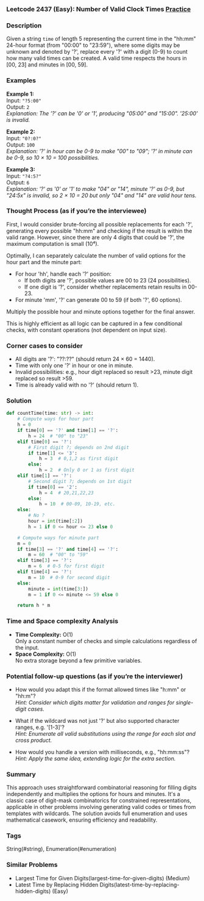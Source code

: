 ### Leetcode 2437 (Easy): Number of Valid Clock Times [Practice](https://leetcode.com/problems/number-of-valid-clock-times)

### Description  
Given a string `time` of length 5 representing the current time in the "hh:mm" 24-hour format (from "00:00" to "23:59"), where some digits may be unknown and denoted by '?', replace every '?' with a digit (0-9) to count how many valid times can be created. A valid time respects the hours in [00, 23] and minutes in [00, 59].

### Examples  

**Example 1:**  
Input: `"?5:00"`  
Output: `2`  
*Explanation: The '?' can be '0' or '1', producing "05:00" and "15:00". '25:00' is invalid.*

**Example 2:**  
Input: `"0?:0?"`  
Output: `100`  
*Explanation: '?' in hour can be 0-9 to make "00" to "09"; '?' in minute can be 0-9, so 10 × 10 = 100 possibilities.*

**Example 3:**  
Input: `"?4:5?"`  
Output: `6`  
*Explanation: '?' as '0' or '1' to make "04" or "14", minute '?' as 0-9, but "24:5x" is invalid, so 2 × 10 = 20 but only "04" and "14" are valid hour tens.*

### Thought Process (as if you’re the interviewee)  
First, I would consider brute-forcing all possible replacements for each '?', generating every possible "hh:mm" and checking if the result is within the valid range. However, since there are only 4 digits that could be '?', the maximum computation is small (10⁴).

Optimally, I can separately calculate the number of valid options for the hour part and the minute part:
- For hour 'hh', handle each '?' position: 
  - If both digits are '?', possible values are 00 to 23 (24 possibilities).
  - If one digit is '?', consider whether replacements retain results in 00-23.
- For minute 'mm', '?' can generate 00 to 59 (if both '?', 60 options).

Multiply the possible hour and minute options together for the final answer.

This is highly efficient as all logic can be captured in a few conditional checks, with constant operations (not dependent on input size).

### Corner cases to consider  
- All digits are '?': "??:??" (should return 24 × 60 = 1440).
- Time with only one '?' in hour or one in minute.
- Invalid possibilities: e.g., hour digit replaced so result >23, minute digit replaced so result >59.
- Time is already valid with no '?' (should return 1).

### Solution

```python
def countTime(time: str) -> int:
    # Compute ways for hour part
    h = 0
    if time[0] == '?' and time[1] == '?':
        h = 24  # "00" to "23"
    elif time[0] == '?':
        # First digit ?; depends on 2nd digit
        if time[1] <= '3':
            h = 3  # 0,1,2 as first digit
        else:
            h = 2  # Only 0 or 1 as first digit
    elif time[1] == '?':
        # Second digit ?; depends on 1st digit
        if time[0] == '2':
            h = 4  # 20,21,22,23
        else:
            h = 10  # 00-09, 10-19, etc.
    else:
        # No ?
        hour = int(time[:2])
        h = 1 if 0 <= hour <= 23 else 0

    # Compute ways for minute part
    m = 0
    if time[3] == '?' and time[4] == '?':
        m = 60  # "00" to "59"
    elif time[3] == '?':
        m = 6  # 0-5 for first digit
    elif time[4] == '?':
        m = 10  # 0-9 for second digit
    else:
        minute = int(time[3:])
        m = 1 if 0 <= minute <= 59 else 0

    return h * m
```

### Time and Space complexity Analysis  

- **Time Complexity:** O(1)  
  Only a constant number of checks and simple calculations regardless of the input.
- **Space Complexity:** O(1)  
  No extra storage beyond a few primitive variables.

### Potential follow-up questions (as if you’re the interviewer)  

- How would you adapt this if the format allowed times like "h:mm" or "hh:m"?  
  *Hint: Consider which digits matter for validation and ranges for single-digit cases.*

- What if the wildcard was not just '?' but also supported character ranges, e.g. '[1-3]'?  
  *Hint: Enumerate all valid substitutions using the range for each slot and cross product.*

- How would you handle a version with milliseconds, e.g., "hh:mm:ss"?  
  *Hint: Apply the same idea, extending logic for the extra section.*

### Summary
This approach uses straightforward combinatorial reasoning for filling digits independently and multiplies the options for hours and minutes. It's a classic case of digit-mask combinatorics for constrained representations, applicable in other problems involving generating valid codes or times from templates with wildcards. The solution avoids full enumeration and uses mathematical casework, ensuring efficiency and readability.

### Tags
String(#string), Enumeration(#enumeration)

### Similar Problems
- Largest Time for Given Digits(largest-time-for-given-digits) (Medium)
- Latest Time by Replacing Hidden Digits(latest-time-by-replacing-hidden-digits) (Easy)